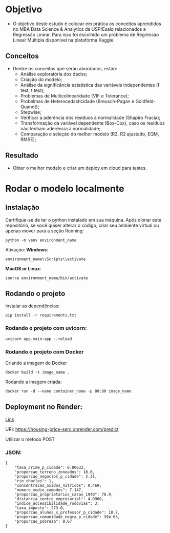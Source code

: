 # Objetivo
- O objetivo deste estudo é colocar em prática os conceitos aprendidos no MBA Data Science & Analytics da USP/Esalq relacionados a Regressão Linear. Para isso foi escolhido um problema de Regressão Linear Múltipla disponível na plataforma Kaggle.

## Conceitos 
- Dentre os conceitos que serão abordados, estão:
    * Análise exploratória dos dados;
    * Criação do modelo;
    * Análise da significância estatística das variáveis independentes (f test, t test);
    * Problemas de Multicolinearidade (VIF e Tolerance);
    * Probelmas de Heterocedasticidade (Breusch-Pagan e Goldfeld-Quandt);
    * Stepwise;
    * Verificar a aderência dos resíduos à normalidade (Shapiro Fracia);
    * Transformação da variável dependente (Box-Cox), caso os resíduos não tenham aderência à normalidade;
    * Comparação e seleção do melhor modelo (R2, R2 ajustado, EQM, RMSE);

## Resultado
- Obter o melhor modelo e criar um deploy em cloud para testes.

# Rodar o modelo localmente

## Instalação
Certifique-se de ter o python instalado em sua máquina.
Após clonar este repositório, se você quiser alterar o código, criar seu ambiente virtual ou apenas mover para a seção Running:
```
python -m venv environment_name
```
Ativação:
__Windows__:
```
environment_name\\Scripts\\activate
```
__MacOS or Linux__:
```
source environment_name/bin/activate
```

## Rodando o projeto
Instalar as dependências:
```
pip install -r requirements.txt
```
### Rodando o projeto com uvicorn:
```
uvicorn app.main:app --reload
```
### Rodando o projeto com Docker
Criando a imagem do Docker
```
docker build -t image_name .
```
Rodando a imagem criada:
```
docker run -d --name container_name -p 80:80 image_name
```

## Deployment no Render:
[Link](https://housing-price-serc.onrender.com/predict)

URI: https://housing-price-serc.onrender.com/predict

Utilizar o método POST
### JSON:
```
{
    "taxa_crime_p_cidade": 0.00632,
    "proporcao_terreno_zoneados": 18.0,
    "proporcao_negocios_p_cidade": 2.31,
    "rio_charles": 1,
    "concentracao_oxidos_nitricos": 0.469,
    "numero_medio_comodos": 7.147,
    "proporcao_proprietarios_casas_1940": 78.9,
    "distancia_centro_empresarial": 4.0900,
    "indice_accessibilidade_rodovias": 3,
    "taxa_imposto": 273.0,
    "proporcao_alunos_x_professor_p_cidade": 18.7,
    "proporcao_comunidade_negra_p_cidade": 394.63,
    "proporcao_pobreza": 9.67
}
```
